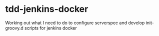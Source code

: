# tdd-jenkins-docker
Working out what I need to do to configure serverspec and develop init-groovy.d scripts for jenkins docker
